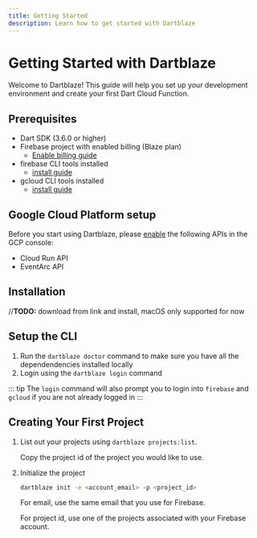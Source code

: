```yaml
---
title: Getting Started
description: Learn how to get started with Dartblaze
---
```


# Getting Started with Dartblaze

Welcome to Dartblaze! This guide will help you set up your development environment and create your first Dart Cloud Function.

## Prerequisites

- Dart SDK (3.6.0 or higher)
- Firebase project with enabled billing (Blaze plan)
  - [Enable billing guide](https://docs.firerun.io/getting-started/upgrading-from-the-firebase-spark-plan-to-the-blaze-plan-tled)
- firebase CLI tools installed
  - [install guide](https://firebase.google.com/docs/cli#install_the_firebase_cli)
- gcloud CLI tools installed
  - [install guide](https://cloud.google.com/sdk/docs/install)

## Google Cloud Platform setup

Before you start using Dartblaze, please [enable](https://cloud.google.com/apis/docs/getting-started#enabling_apis) the following APIs in the GCP console:
- Cloud Run API
- EventArc API

## Installation

//__TODO:__ download from link and install, macOS only supported for now

## Setup the CLI

1. Run the `dartblaze doctor` command to make sure you have all the dependendencies installed locally
2. Login using the `dartblaze login` command


::: tip
The `login` command will also prompt you to login into `firebase` and `gcloud` if you are not already logged in
:::
   

## Creating Your First Project

1. List out your projects using `dartblaze projects:list`.
  
    Copy the project id of the project you would like to use.

2. Initialize the project

    ```bash
    dartblaze init -e <account_email> -p <project_id> 
    ```

    For email, use the same email that you use for Firebase.
    
    For project id, use one of the projects associated with your Firebase account.